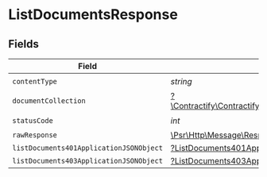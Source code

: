 # ListDocumentsResponse


## Fields

| Field                                                                                                        | Type                                                                                                         | Required                                                                                                     | Description                                                                                                  |
| ------------------------------------------------------------------------------------------------------------ | ------------------------------------------------------------------------------------------------------------ | ------------------------------------------------------------------------------------------------------------ | ------------------------------------------------------------------------------------------------------------ |
| `contentType`                                                                                                | *string*                                                                                                     | :heavy_check_mark:                                                                                           | N/A                                                                                                          |
| `documentCollection`                                                                                         | [?\Contractify\ContractifyAPI\Models\Shared\DocumentCollection](../../models/shared/DocumentCollection.md)   | :heavy_minus_sign:                                                                                           | OK                                                                                                           |
| `statusCode`                                                                                                 | *int*                                                                                                        | :heavy_check_mark:                                                                                           | N/A                                                                                                          |
| `rawResponse`                                                                                                | [\Psr\Http\Message\ResponseInterface](https://www.php-fig.org/psr/psr-7/#33-psrhttpmessageresponseinterface) | :heavy_minus_sign:                                                                                           | N/A                                                                                                          |
| `listDocuments401ApplicationJSONObject`                                                                      | [?ListDocuments401ApplicationJSON](../../models/operations/ListDocuments401ApplicationJSON.md)               | :heavy_minus_sign:                                                                                           | Unauthenticated                                                                                              |
| `listDocuments403ApplicationJSONObject`                                                                      | [?ListDocuments403ApplicationJSON](../../models/operations/ListDocuments403ApplicationJSON.md)               | :heavy_minus_sign:                                                                                           | Forbidden                                                                                                    |